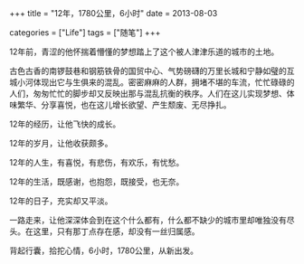+++
title = "12年，1780公里，6小时"
date = 2013-08-03

categories = ["Life"]
tags = ["随笔"]
+++

12年前，青涩的他怀揣着懵懂的梦想踏上了这个被人津津乐道的城市的土地。

古色古香的南锣鼓巷和钢筋铁骨的国贸中心、气势磅礴的万里长城和宁静如璧的互城小河体现出它与生俱来的混乱。密密麻麻的人群，拥堵不堪的车流，忙忙碌碌的人们，匆匆忙忙的脚步却又反映出那与混乱抗衡的秩序。人们在这儿实现梦想、体味繁华、分享喜悦，也在这儿增长欲望、产生颓废、无尽挣扎。

<!--more-->

12年的经历，让他飞快的成长。

12年的岁月，让他收获颇多。

12年的人生，有喜悦，有悲伤，有欢乐，有忧愁。

12年的生活，既感谢，也抱怨，既接受，也无奈。
  
12年的日子，充实却又平淡。

一路走来，让他深深体会到在这个什么都有，什么都不缺少的城市里却唯独没有尽头。在这里，只有那丁点存在感，却没有一丝归属感。

背起行囊，拾拕心情，6小时，1780公里，从新出发。
